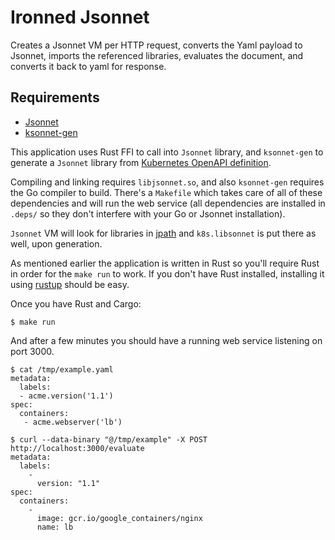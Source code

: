 # Ironned Jsonnet
Creates a Jsonnet VM per HTTP request, converts the Yaml payload to Jsonnet, imports the referenced libraries, evaluates the document, and converts it back to yaml for response.

## Requirements
* [Jsonnet](http://jsonnet.org/)
* [ksonnet-gen](https://github.com/ksonnet/ksonnet-lib/tree/master/ksonnet-gen)

This application uses Rust FFI to call into `Jsonnet` library, and `ksonnet-gen` to generate a `Jsonnet` library from [Kubernetes OpenAPI definition](https://kubernetes.io/docs/concepts/overview/kubernetes-api/).

Compiling and linking requires `libjsonnet.so`, and also `ksonnet-gen` requires the Go compiler to build. There's a `Makefile` which takes care of all of these dependencies and will run the web service (all dependencies are installed in `.deps/` so they don't interfere with your Go or Jsonnet installation).

`Jsonnet` VM will look for libraries in [jpath](jpath) and `k8s.libsonnet` is put there as well, upon generation.

As mentioned earlier the application is written in Rust so you'll require Rust in order for the `make run` to work. If you don't have Rust installed, installing it using [rustup](https://rustup.rs/) should be easy.

Once you have Rust and Cargo:
```
$ make run
```
And after a few minutes you should have a running web service listening on port 3000.

```
$ cat /tmp/example.yaml
metadata:
  labels:
  - acme.version('1.1')
spec:
  containers:
   - acme.webserver('lb')

$ curl --data-binary "@/tmp/example" -X POST http://localhost:3000/evaluate
metadata:
  labels:
    -
      version: "1.1"
spec:
  containers:
    -
      image: gcr.io/google_containers/nginx
      name: lb
```
